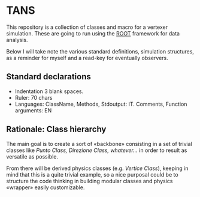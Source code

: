 TANS
====

This repository is a collection of classes and macro for a vertexer 
simulation. These are going to run using the
[ROOT](http://root.cern.ch/drupal) framework for data analysis. 

Below I will take note the various standard definitions, simulation 
structures, as a reminder for myself and a read-key for eventually 
observers.

Standard declarations
---------------------

*   Indentation 3 blank spaces.
*   Ruler: 70 chars
*   Languages: ClassName, Methods, Stdoutput: IT.
               Comments, Function arguments: EN


Rationale: Class hierarchy
--------------------------

The main goal is to create a sort of «backbone» consisting in a set of
trivial classes like *Punto Class, Direzione Class, whatever...* in 
order to result as versatile as possible.

From there will be derived physics classes  (e.g. *Vertice Class*), 
keeping in mind that this is a quite trivial example, so a nice 
purposal could be to structure the code thinking in building modular 
classes and physics «wrapper» easily customizable.



